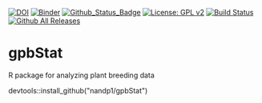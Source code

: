 [![DOI](https://zenodo.org/badge/DOI/10.5281/zenodo.4070606.svg)](https://doi.org/10.5281/zenodo.4070606) 
[![Binder](https://mybinder.org/badge_logo.svg)](https://mybinder.org/v2/gh/nandp1/gpbStat/master)
[![Github_Status_Badge](https://img.shields.io/badge/Github-0.1-blue.svg)](https://github.com/nadpat1/gpbStat)
[![License: GPL v2](https://img.shields.io/badge/License-GPL%20v2-orange.svg)](https://www.gnu.org/licenses/old-licenses/gpl-2.0.en.html)
[![Build Status](https://travis-ci.org/eblondel/zen4R.svg?branch=master)](https://travis-ci.org/eblondel/zen4R)
[![Github All Releases](https://img.shields.io/github/downloads/atom/atom/total.svg)]()
# gpbStat
R package for analyzing plant breeding data

devtools::install_github("nandp1/gpbStat")
